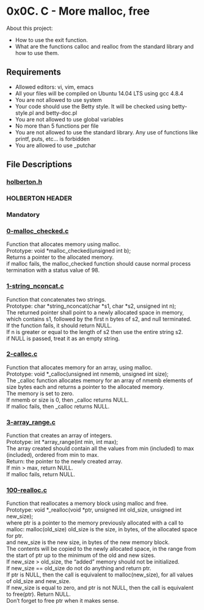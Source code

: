 # 0x0C. C - More malloc, free

About this project:

- How to use the exit function.
- What are the functions calloc and realloc from the standard library and how to use them.

## Requirements

- Allowed editors: vi, vim, emacs
- All your files will be compiled on Ubuntu 14.04 LTS using gcc 4.8.4
- You are not allowed to use system
- Your code should use the Betty style. It will be checked using betty-style.pl and betty-doc.pl
- You are not allowed to use global variables
- No more than 5 functions per file
- You are not allowed to use the standard library. Any use of functions like printf, puts, etc… is forbidden
- You are allowed to use _putchar

## File Descriptions

### [holberton.h](https://github.com/Valentinaga1/holbertonschool-low_level_programming/blob/master/0x0C-more_malloc_free/holberton.h "holberton.h")
### HOLBERTON HEADER

### Mandatory

### [0-malloc_checked.c](https://github.com/Valentinaga1/holbertonschool-low_level_programming/blob/master/0x0C-more_malloc_free/0-malloc_checked.c  "0-malloc_checked.c")
Function that allocates memory using malloc.  
Prototype: void *malloc_checked(unsigned int b);  
Returns a pointer to the allocated memory.  
if malloc fails, the malloc_checked function should cause normal process termination with a status value of 98.

### [1-string_nconcat.c](https://github.com/Valentinaga1/holbertonschool-low_level_programming/blob/master/0x0C-more_malloc_free/1-string_nconcat.c  "1-string_nconcat.c")
Function that concatenates two strings.  
Prototype: char *string_nconcat(char *s1, char *s2, unsigned int n);  
The returned pointer shall point to a newly allocated space in memory, which contains s1, followed by the first n bytes of s2, and null terminated.  
If the function fails, it should return NULL.  
If n is greater or equal to the length of s2 then use the entire string s2.  
if NULL is passed, treat it as an empty string.  

### [2-calloc.c](https://github.com/Valentinaga1/holbertonschool-low_level_programming/blob/master/0x0C-more_malloc_free/2-calloc.c  "2-calloc.c")
Function that allocates memory for an array, using malloc.  
Prototype: void *_calloc(unsigned int nmemb, unsigned int size);  
The _calloc function allocates memory for an array of nmemb elements of size bytes each and returns a pointer to the allocated memory.  
The memory is set to zero.  
If nmemb or size is 0, then _calloc returns NULL.  
If malloc fails, then _calloc returns NULL.  

### [3-array_range.c](https://github.com/Valentinaga1/holbertonschool-low_level_programming/blob/master/0x0C-more_malloc_free/3-array_range.c  "3-array_range.c")
Function that creates an array of integers.  
Prototype: int *array_range(int min, int max);  
The array created should contain all the values from min (included) to max (included), ordered from min to max.  
Return: the pointer to the newly created array.  
If min > max, return NULL.  
If malloc fails, return NULL.  

### [100-realloc.c](https://github.com/Valentinaga1/holbertonschool-low_level_programming/blob/master/0x0C-more_malloc_free/100-realloc.c  "100-realloc.c")
Function that reallocates a memory block using malloc and free.  
Prototype: void *_realloc(void *ptr, unsigned int old_size, unsigned int new_size);  
where ptr is a pointer to the memory previously allocated with a call to malloc: malloc(old_size)
old_size is the size, in bytes, of the allocated space for ptr.  
and new_size is the new size, in bytes of the new memory block.  
The contents will be copied to the newly allocated space, in the range from the start of ptr up to the minimum of the old and new sizes.  
If new_size > old_size, the “added” memory should not be initialized.  
If new_size == old_size do not do anything and return ptr.  
If ptr is NULL, then the call is equivalent to malloc(new_size), for all values of old_size and new_size.  
If new_size is equal to zero, and ptr is not NULL, then the call is equivalent to free(ptr). Return NULL.  
Don’t forget to free ptr when it makes sense.



